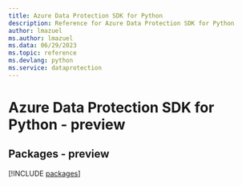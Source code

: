 ```yaml
---
title: Azure Data Protection SDK for Python
description: Reference for Azure Data Protection SDK for Python
author: lmazuel
ms.author: lmazuel
ms.data: 06/29/2023
ms.topic: reference
ms.devlang: python
ms.service: dataprotection
---
```

# Azure Data Protection SDK for Python - preview
## Packages - preview
[!INCLUDE [packages](data-protection-index.md)]